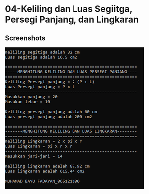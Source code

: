 # 04-Keliling dan Luas Segiitga, Persegi Panjang, dan Lingkaran

## Screenshots
![CPP Screenshot](screenshots/1.png)